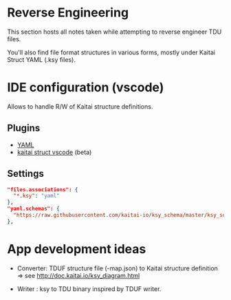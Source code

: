 # Reverse Engineering

This section hosts all notes taken while attempting to reverse engineer TDU files.

You'll also find file format structures in various forms, mostly under Kaitai Struct YAML (.ksy files).

# IDE configuration (vscode)
Allows to handle R/W of Kaitai structure definitions.
## Plugins
- [YAML](https://marketplace.visualstudio.com/items?itemName=redhat.vscode-yaml)
- [kaitai struct vscode](https://marketplace.visualstudio.com/items?itemName=fudgepops.kaitai-struct-vscode) (beta)
## Settings
```json
"files.associations": {
  "*.ksy": "yaml"
},
"yaml.schemas": {
  "https://raw.githubusercontent.com/kaitai-io/ksy_schema/master/ksy_schema.json": "*.ksy"
}, 
```

# App development ideas

* Converter: TDUF structure file (-map.json) to Kaitai structure definition => see http://doc.kaitai.io/ksy_diagram.html

* Writer : ksy to TDU binary inspired by TDUF writer.
